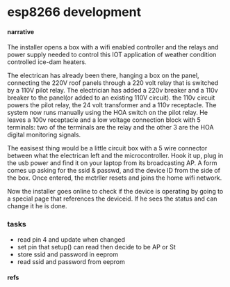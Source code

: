 # esp8266 development
#### narrative
The installer opens a box with a wifi enabled controller and the relays and power supply needed to control this IOT application of weather condition controlled ice-dam heaters. 

The electrican has already been there, hanging a box on the panel, connecting the 220V roof panels through a 220 volt relay that is switched by a 110V pilot relay. The electrician has added a 220v breaker and a 110v breaker to the panel(or added to an existing 110V circuit). the 110v circuit powers the pilot relay, the 24 volt transformer and a 110v receptacle. The system now runs manually using the HOA switch on the pilot relay. He leaves a 100v receptacle and a low voltage connection block with 5 terminals: two of the terminals are the relay and the other 3 are the HOA digital monitoring signals.

The easisest thing would be a little circuit box with a 5 wire connector between what the electrican left and the microcontroller. Hook it up, plug in the usb power and find it on your laptop from its broadcasting AP. A form comes up asking for the ssid & passwd, and the device ID from the side of the box. Once entered, the mctrller resets and joins the home wifi network. 

Now the installer goes online to check if the device is operating by going to a special page that references the deviceid. If he sees the status and can change it he is done.

### tasks
- read pin 4 and update when changed
- set pin that setup() can read then decide to be AP or St
- store ssid and password in eeprom
- read ssid and password from eeprom


#### refs
